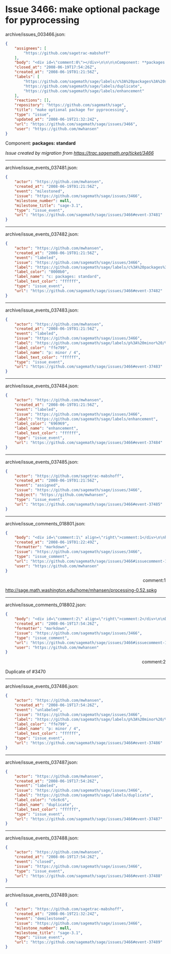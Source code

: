 # Issue 3466: make optional package for pyprocessing

archive/issues_003466.json:
```json
{
    "assignees": [
        "https://github.com/sagetrac-mabshoff"
    ],
    "body": "<div id=\"comment:0\"></div>\n\n\n\nComponent: **packages: standard**\n\n_Issue created by migration from https://trac.sagemath.org/ticket/3466_\n\n",
    "closed_at": "2008-06-19T17:54:26Z",
    "created_at": "2008-06-19T01:21:56Z",
    "labels": [
        "https://github.com/sagemath/sage/labels/c%3A%20packages%3A%20standard",
        "https://github.com/sagemath/sage/labels/duplicate",
        "https://github.com/sagemath/sage/labels/enhancement"
    ],
    "reactions": [],
    "repository": "https://github.com/sagemath/sage",
    "title": "make optional package for pyprocessing",
    "type": "issue",
    "updated_at": "2008-06-19T21:32:24Z",
    "url": "https://github.com/sagemath/sage/issues/3466",
    "user": "https://github.com/mwhansen"
}
```
<div id="comment:0"></div>



Component: **packages: standard**

_Issue created by migration from https://trac.sagemath.org/ticket/3466_





---

archive/issue_events_037481.json:
```json
{
    "actor": "https://github.com/mwhansen",
    "created_at": "2008-06-19T01:21:56Z",
    "event": "milestoned",
    "issue": "https://github.com/sagemath/sage/issues/3466",
    "milestone_number": null,
    "milestone_title": "sage-3.1",
    "type": "issue_event",
    "url": "https://github.com/sagemath/sage/issues/3466#event-37481"
}
```



---

archive/issue_events_037482.json:
```json
{
    "actor": "https://github.com/mwhansen",
    "created_at": "2008-06-19T01:21:56Z",
    "event": "labeled",
    "issue": "https://github.com/sagemath/sage/issues/3466",
    "label": "https://github.com/sagemath/sage/labels/c%3A%20packages%3A%20standard",
    "label_color": "0000b0",
    "label_name": "c: packages: standard",
    "label_text_color": "ffffff",
    "type": "issue_event",
    "url": "https://github.com/sagemath/sage/issues/3466#event-37482"
}
```



---

archive/issue_events_037483.json:
```json
{
    "actor": "https://github.com/mwhansen",
    "created_at": "2008-06-19T01:21:56Z",
    "event": "labeled",
    "issue": "https://github.com/sagemath/sage/issues/3466",
    "label": "https://github.com/sagemath/sage/labels/p%3A%20minor%20/%204",
    "label_color": "ffe799",
    "label_name": "p: minor / 4",
    "label_text_color": "ffffff",
    "type": "issue_event",
    "url": "https://github.com/sagemath/sage/issues/3466#event-37483"
}
```



---

archive/issue_events_037484.json:
```json
{
    "actor": "https://github.com/mwhansen",
    "created_at": "2008-06-19T01:21:56Z",
    "event": "labeled",
    "issue": "https://github.com/sagemath/sage/issues/3466",
    "label": "https://github.com/sagemath/sage/labels/enhancement",
    "label_color": "696969",
    "label_name": "enhancement",
    "label_text_color": "ffffff",
    "type": "issue_event",
    "url": "https://github.com/sagemath/sage/issues/3466#event-37484"
}
```



---

archive/issue_events_037485.json:
```json
{
    "actor": "https://github.com/sagetrac-mabshoff",
    "created_at": "2008-06-19T01:21:56Z",
    "event": "assigned",
    "issue": "https://github.com/sagemath/sage/issues/3466",
    "subject": "https://github.com/mwhansen",
    "type": "issue_event",
    "url": "https://github.com/sagemath/sage/issues/3466#event-37485"
}
```



---

archive/issue_comments_018801.json:
```json
{
    "body": "<div id=\"comment:1\" align=\"right\">comment:1</div>\n\nhttp://sage.math.washington.edu/home/mhansen/processing-0.52.spkg",
    "created_at": "2008-06-19T01:22:49Z",
    "formatter": "markdown",
    "issue": "https://github.com/sagemath/sage/issues/3466",
    "type": "issue_comment",
    "url": "https://github.com/sagemath/sage/issues/3466#issuecomment-18801",
    "user": "https://github.com/mwhansen"
}
```

<div id="comment:1" align="right">comment:1</div>

http://sage.math.washington.edu/home/mhansen/processing-0.52.spkg



---

archive/issue_comments_018802.json:
```json
{
    "body": "<div id=\"comment:2\" align=\"right\">comment:2</div>\n\nDuplicate of #3470",
    "created_at": "2008-06-19T17:54:26Z",
    "formatter": "markdown",
    "issue": "https://github.com/sagemath/sage/issues/3466",
    "type": "issue_comment",
    "url": "https://github.com/sagemath/sage/issues/3466#issuecomment-18802",
    "user": "https://github.com/mwhansen"
}
```

<div id="comment:2" align="right">comment:2</div>

Duplicate of #3470



---

archive/issue_events_037486.json:
```json
{
    "actor": "https://github.com/mwhansen",
    "created_at": "2008-06-19T17:54:26Z",
    "event": "unlabeled",
    "issue": "https://github.com/sagemath/sage/issues/3466",
    "label": "https://github.com/sagemath/sage/labels/p%3A%20minor%20/%204",
    "label_color": "ffe799",
    "label_name": "p: minor / 4",
    "label_text_color": "ffffff",
    "type": "issue_event",
    "url": "https://github.com/sagemath/sage/issues/3466#event-37486"
}
```



---

archive/issue_events_037487.json:
```json
{
    "actor": "https://github.com/mwhansen",
    "created_at": "2008-06-19T17:54:26Z",
    "event": "labeled",
    "issue": "https://github.com/sagemath/sage/issues/3466",
    "label": "https://github.com/sagemath/sage/labels/duplicate",
    "label_color": "c6c6c6",
    "label_name": "duplicate",
    "label_text_color": "ffffff",
    "type": "issue_event",
    "url": "https://github.com/sagemath/sage/issues/3466#event-37487"
}
```



---

archive/issue_events_037488.json:
```json
{
    "actor": "https://github.com/mwhansen",
    "created_at": "2008-06-19T17:54:26Z",
    "event": "closed",
    "issue": "https://github.com/sagemath/sage/issues/3466",
    "type": "issue_event",
    "url": "https://github.com/sagemath/sage/issues/3466#event-37488"
}
```



---

archive/issue_events_037489.json:
```json
{
    "actor": "https://github.com/sagetrac-mabshoff",
    "created_at": "2008-06-19T21:32:24Z",
    "event": "demilestoned",
    "issue": "https://github.com/sagemath/sage/issues/3466",
    "milestone_number": null,
    "milestone_title": "sage-3.1",
    "type": "issue_event",
    "url": "https://github.com/sagemath/sage/issues/3466#event-37489"
}
```
